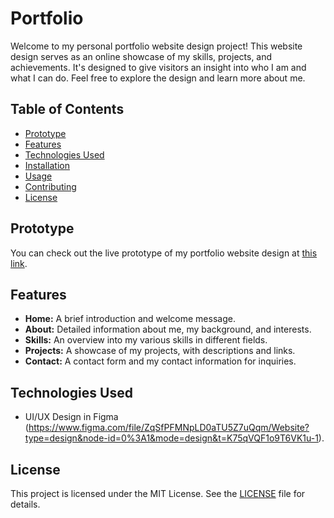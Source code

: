# Portfolio

Welcome to my personal portfolio website design project! This website design serves as an online showcase of my skills, projects, and achievements. It's designed to give visitors an insight into who I am and what I can do. Feel free to explore the design and learn more about me.

## Table of Contents

- [Prototype](#prototype)
- [Features](#features)
- [Technologies Used](#technologies-used)
- [Installation](#installation)
- [Usage](#usage)
- [Contributing](#contributing)
- [License](#license)

## Prototype

You can check out the live prototype of my portfolio website design at [this link]([https://www.myportfolio.com](https://www.figma.com/proto/ZqSfPFMNpLD0aTU5Z7uQqm/Website?page-id=0%3A1&type=design&node-id=1-2&viewport=588%2C208%2C0.15&t=ayiFoiH12Gg73S43-1&scaling=min-zoom&starting-point-node-id=1%3A2&mode=design)).

## Features

- **Home:** A brief introduction and welcome message.
- **About:** Detailed information about me, my background, and interests.
- **Skills:** An overview into my various skills in different fields.
- **Projects:** A showcase of my projects, with descriptions and links.
- **Contact:** A contact form and my contact information for inquiries.

## Technologies Used

- UI/UX Design in Figma (https://www.figma.com/file/ZqSfPFMNpLD0aTU5Z7uQqm/Website?type=design&node-id=0%3A1&mode=design&t=K75qVQF1o9T6VK1u-1).

## License

This project is licensed under the MIT License. See the [LICENSE](LICENSE) file for details.
